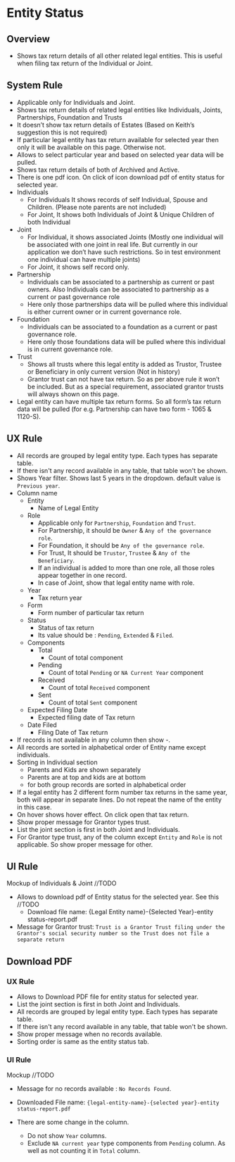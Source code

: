 # Entity Status

## Overview

- Shows tax return details of all other related legal entities. This is useful when filing tax return of the Individual or Joint.



## System Rule

- Applicable only for Individuals and Joint.
- Shows tax return details of related legal entities like Individuals, Joints, Partnerships, Foundation and Trusts 
- It doesn’t show tax return details of Estates (Based on Keith’s suggestion this is not required)
- If particular legal entity has tax return available for selected year then only it will be available on this page. Otherwise not.
- Allows to select particular year and based on selected year data will be pulled. 
- Shows tax return details of both of Archived and Active.
- There is one pdf icon. On click of icon download pdf of entity status for selected year.
- Individuals
  - For Individuals It shows records of self Individual, Spouse and Children. (Please note parents are not included)
  - For Joint, It shows both Individuals of Joint & Unique Children of both Individual
- Joint
  - For Individual, it shows associated Joints (Mostly one individual will be associated with one joint in real life. But currently in our application we don’t have such restrictions. So in test environment one individual can have multiple joints)
  - For Joint, it shows self record only.
- Partnership
  - Individuals can be associated to a partnership as current or past owners. Also Individuals can be associated to partnership as a current or past governance role
  - Here only those partnerships data will be pulled where this individual is either current owner or in current governance role.
- Foundation
  - Individuals can be associated to a foundation as a current or past governance role.
  - Here only those foundations data will be pulled where this individual is in current governance role.
- Trust
  - Shows all trusts where this legal entity is added as Trustor, Trustee or Beneficiary in only current version (Not in history)
  - Grantor trust can not have tax return. So as per above rule it won’t be included. But as a special requirement, associated grantor trusts will always shown on this page.
- Legal entity can have multiple tax return forms. So all form’s tax return data will be pulled (for e.g. Partnership can have two form - 1065 & 1120-S).



## UX Rule

- All records are grouped by legal entity type. Each types has separate table.
- If there isn't any record available in any table, that table won't be shown.
- Shows Year filter. Shows last 5 years in the dropdown. default value is `Previous year`.
- Column name
  - Entity
    - Name of Legal Entity
  - Role
    - Applicable only for `Partnership`, `Foundation` and `Trust`.
    - For Partnership, it should be `Owner` & `Any of the governance role`.
    - For Foundation, it should be  `Any of the governance role`.
    - For Trust, It should be `Trustor`, `Trustee` & `Any of the Beneficiary`.
    - If an individual is added to more than one role, all those roles appear together in one record.
    - In case of Joint, show that legal entity name with role.
  - Year
    - Tax return year
  - Form
    - Form number of particular tax return
  - Status
    - Status of tax return
    - Its value should be : `Pending`, `Extended` & `Filed`.
  - Components
    - Total
      - Count of total component
    - Pending
      - Count of total `Pending` or `NA Current Year` component
    - Received
      - Count of total `Received` component
    - Sent
      - Count of total `Sent` component
  - Expected Filing Date
    - Expected filing date of Tax return
  - Date Filed
    - Filing Date of Tax return
- If records is not available in any column then show -.
- All records are sorted in alphabetical order of Entity name except individuals.
- Sorting in Individual section   
  - Parents and Kids are shown separately
  - Parents are at top and kids are at bottom
  - for both group records are sorted in alphabetical order
- If a legal entity has 2 different form number tax returns in the same year, both will appear in separate lines. Do not repeat the name of the entity in this case.
- On hover shows hover effect. On click open that tax return.
- Show proper message for Grantor types trust.
- List the joint section is first in both Joint and Individuals.
- For Grantor type trust, any of the column except `Entity` and `Role` is not applicable. So show proper message for other.



## UI Rule

Mockup of Individuals & Joint //TODO

- Allows to download pdf of Entity status for the selected year. See this //TODO
  - Download file name: {Legal Entity name}-{Selected Year}-entity status-report.pdf
- Message for Grantor trust: `Trust is a Grantor Trust filing under the Grantor's social security number so the Trust does not file a separate return`



## Download PDF

### UX Rule

- Allows to Download PDF file for entity status for selected year.
- List the joint section is first in both Joint and Individuals.
- All records are grouped by legal entity type. Each types has separate table.
- If there isn't any record available in any table, that table won't be shown.
- Show proper message when no records available.
- Sorting order is same as the entity status tab.

### UI Rule

Mockup //TODO

- Message for no records available : `No Records Found`.

- Downloaded File name: `{legal-entity-name}-{selected year}-entity status-report.pdf`
- There are some change in the column.
  - Do not show `Year` columns.
  - Exclude `NA current year` type components from `Pending` column. As well as not counting it in `Total` column.